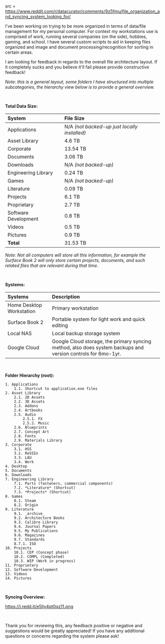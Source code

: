src = https://www.reddit.com/r/datacurator/comments/9z5fmu/file_organization_and_syncing_system_looking_for/

I've been working on trying to be more organized in terms of data/file management for my personal computer. For context my workstations use is comprised of work, running several companies (on the side), hobbies, gaming, and school. I have several custom scripts to aid in keeping files organized and image and document processing/recognition for sorting in certain areas.

I am looking for feedback in regards to the overall file architecture layout. If it completely sucks and you believe it'll fail please provide constructive feedback!

*Note: this is a general layout, some folders I have structured into multiple subcategories, the hierarchy view below is to provide a general overview.*

&#x200B;

**Total Data Size:**

|**System**|**File Size**|
|:-|:-|
|Applications|N/A *(not backed-up just locally installed)*|
|Asset Library|4.6 TB|
|Corporate|13.54 TB|
|Documents|3.06 TB|
|Downloads|N/A *(not backed-up)*|
|Engineering Library|0.24 TB|
|Games|N/A *(not backed-up)*|
|Literature|0.09 TB|
|Projects|6.1 TB|
|Proprietary|2.7 TB|
|Software Development|0.8 TB|
|Videos|0.5 TB|
|Pictures|0.9 TB|
|**Total**|31.53 TB|

*Note: Not all computers will store all this information, for example the Surface Book 2 will only store certain projects, documents, and such related files that are relevant during that time.*

&#x200B;

**Systems:**

|**Systems**|**Description**|
|:-|:-|
|Home Desktop Workstation|Primary workstation|
|Surface Book 2|Portable system for light work and quick editing|
|Local NAS|Local backup storage system|
|Google Cloud|Google Cloud storage, the primary syncing method, also does system backups and version controls for 6mo-1yr.|

&#x200B;

**Folder Hierarchy (root):**

    1. Applications
        1.1. Shortcut to application.exe files
    2. Asset Library
        2.1. 2D Assets
        2.2. 3D Assets
        2.3. Addons
        2.4. Artbooks
        2.5. Audio
            2.5.1. FX
            2.5.2. Music
        2.6. Blueprints
        2.7. Concept Art
        2.8. Fonts
        2.9. Materials Library
    3. Corporate
        3.1. HSS
        3.2. ReSSIn
        3.3. LAU
        3.4. Work
    4. Desktop
    5. Documents
    6. Downloads
    7. Engineering Library
        7.1. Parts (fasteners, commercial components)
        7.2. *Literature* (Shortcut)
        7.3. *Projects* (Shortcut)
    8. Games
        8.1. Steam
        8.2. Origin
    9. Literature
        9.1. _archive_
        9.2. Architecture Books
        9.3. Calibre Library
        9.4. Journal Papers
        9.5. My Publications
        9.6. Magazines
        9.7. Standards
        8.7.1. ISO
    10. Projects
        10.1. CEP (Concept phase)
        10.2. COMPL (Completed)
        10.3. WIP (Work in progress)
    11. Proprietary
    12. Software Development
    13. Videos
    14. Pictures

&#x200B;

**Syncing Overview:**

https://i.redd.it/e5lly4qt0qz11.png

&#x200B;

Thank you for reviewing this, any feedback positive or negative and suggestions would be greatly appreciated! If you have any additional questions or concerns regarding the system please ask!